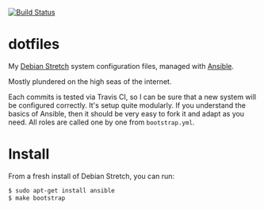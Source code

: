 [![Build Status](https://travis-ci.org/lwm/dotfiles.svg?branch=master)](https://travis-ci.org/lwm/dotfiles)

# dotfiles

My [Debian Stretch] system configuration files, managed with [Ansible].

[Debian Stretch]: https://www.debian.org/
[Ansible]: https://www.ansible.com/

Mostly plundered on the high seas of the internet.

Each commits is tested via Travis CI, so I can be sure that a new system
will be configured correctly. It's setup quite modularly. If you
understand the basics of Ansible, then it should be very easy to fork it
and adapt as you need. All roles are called one by one from
`bootstrap.yml`.

# Install

From a fresh install of Debian Stretch, you can run:

```bash
$ sudo apt-get install ansible
$ make bootstrap
```
